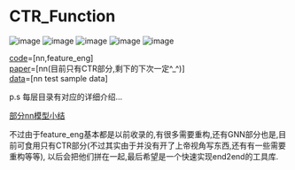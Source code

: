 # CTR_Function

![image](https://img.shields.io/badge/author-TIXhjq-orange)
![image](https://img.shields.io/badge/License-tensorflow2.1-darkgreen)
![image](https://img.shields.io/badge/python-v3.7-darkgreen)
![image](https://img.shields.io/badge/pandas-v0.25.0-darkgreen)
![image](https://img.shields.io/badge/License-Apache_2.0-blue)



  [code](https://github.com/TIXhjq/CTR_Function/tree/master/code)=[nn,feature_eng]  
  [paper](https://github.com/TIXhjq/CTR_Function/tree/master/paper)=[nn(目前只有CTR部分,剩下的下次一定^_^)]  
  [data](https://github.com/TIXhjq/CTR_Function/tree/master/data)=[nn test sample data]  
  
  p.s 每层目录有对应的详细介绍...
  
  [部分nn模型小结](https://zhuanlan.zhihu.com/c_1145034612807028736)
      
  不过由于feature_eng基本都是以前收录的,有很多需要重构,还有GNN部分也是,目前可食用只有CTR部分(不过其实由于并没有开了上帝视角写东西,还有有一些需要重构等等),
  以后会把他们拼在一起,最后希望是一个快速实现end2end的工具库.  
